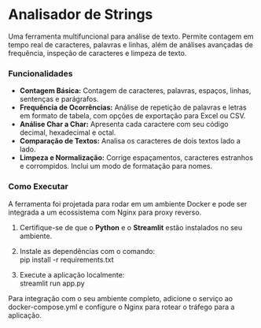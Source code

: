 # **Analisador de Strings**

Uma ferramenta multifuncional para análise de texto. Permite contagem em tempo real de caracteres, palavras e linhas, além de análises avançadas de frequência, inspeção de caracteres e limpeza de texto.

### **Funcionalidades**

* **Contagem Básica:** Contagem de caracteres, palavras, espaços, linhas, sentenças e parágrafos.  
* **Frequência de Ocorrências:** Análise de repetição de palavras e letras em formato de tabela, com opções de exportação para Excel ou CSV.  
* **Análise Char a Char:** Apresenta cada caractere com seu código decimal, hexadecimal e octal.  
* **Comparação de Textos:** Analisa os caracteres de dois textos lado a lado.  
* **Limpeza e Normalização:** Corrige espaçamentos, caracteres estranhos e corrompidos. Inclui um modo de formatação para nomes.

### **Como Executar**

A ferramenta foi projetada para rodar em um ambiente Docker e pode ser integrada a um ecossistema com Nginx para proxy reverso.

1. Certifique-se de que o **Python** e o **Streamlit** estão instalados no seu ambiente.  
2. Instale as dependências com o comando:  
   pip install \-r requirements.txt

3. Execute a aplicação localmente:  
   streamlit run app.py

Para integração com o seu ambiente completo, adicione o serviço ao docker-compose.yml e configure o Nginx para rotear o tráfego para a aplicação.